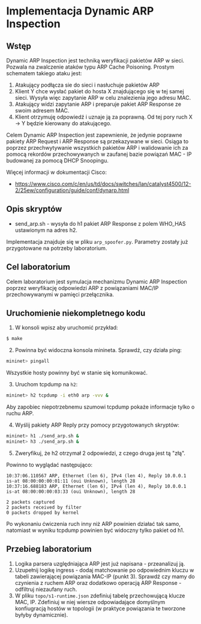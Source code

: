 # Implementacja Dynamic ARP Inspection

## Wstęp

Dynamic ARP Inspection jest techniką weryfikacji pakietów ARP w sieci. Pozwala na zwalczenie ataków typu ARP Cache Poisoning. Prostym schematem takiego ataku jest:
1. Atakujący podłącza sie do sieci i nasłuchuje pakietów ARP
2. Klient Y chce wysłać pakiet do hosta X znajdującego się w tej samej sieci. Wysyła więc zapytanie ARP w celu znalezienia jego adresu MAC.
3. Atakujący widzi zapytanie ARP i preparuje pakiet ARP Response ze swoim adresem MAC.
4. Klient otrzymuję odpowiedź i uznaje ją za poprawną. Od tej pory ruch X -> Y będzie kierowany do atakującego.

Celem Dynamic ARP Inspection jest zapewnienie, że jedynie poprawne pakiety ARP Request i ARP Response są przekazywane w sieci. Osiąga to poprzez przechwytywanie wszystkich pakietów ARP i walidowanie ich za pomocą rekordów przechowywanych w zaufanej bazie powiązań MAC - IP budowanej za pomocą DHCP Snoopingu. 

Więcej informacji w dokumentacji Cisco:
- https://www.cisco.com/c/en/us/td/docs/switches/lan/catalyst4500/12-2/25ew/configuration/guide/conf/dynarp.html

## Opis skryptów

- send_arp.sh - wysyła do h1 pakiet ARP Response z polem WHO_HAS ustawionym na adres h2.

Implementacja znajduje się w pliku `arp_spoofer.py`. Parametry zostały już przygotowane na potrzeby laboratorium.

## Cel laboratorium

Celem laboratorium jest symulacja mechanizmu Dynamic ARP Inspection poprzez weryfikację odpowiedzi ARP z powiązaniami MAC/IP przechowywanymi w pamięci przełącznika.

## Uruchomienie niekompletnego kodu
 
1. W konsoli wpisz aby uruchomić przykład:
 
```sh
$ make
```
 
2. Powinna być widoczna konsola minineta. Sprawdź, czy działa ping:
 
```sh
mininet> pingall
```
 
Wszystkie hosty powinny być w stanie się komunikować.
 
3. Uruchom tcpdump na `h2`:
 
```sh
mininet> h2 tcpdump -i eth0 arp -vvv &
```
 
Aby zapobiec niepotrzebnemu szumowi tcpdump pokaże informacje tylko o ruchu ARP.
 
4. Wyślij pakiety ARP Reply przy pomocy przygotowanych skryptów:
 
```sh
mininet> h1 ./send_arp.sh &
mininet> h3 ./send_arp.sh &
```
 
5. Zweryfikuj, że h2 otrzymał 2 odpowiedzi, z czego druga jest tą "złą".
 
Powinno to wyglądać następująco:
 
```
10:37:06.110567 ARP, Ethernet (len 6), IPv4 (len 4), Reply 10.0.0.1 is-at 08:00:00:00:01:11 (oui Unknown), length 28
10:37:16.688183 ARP, Ethernet (len 6), IPv4 (len 4), Reply 10.0.0.1 is-at 08:00:00:00:03:33 (oui Unknown), length 28
 
2 packets captured
2 packets received by filter
0 packets dropped by kernel
```
 
Po wykonaniu ćwiczenia ruch inny niż ARP powinien działać tak samo, natomiast w wyniku tcpdump powinien być widoczny tylko pakiet od h1.

## Przebieg laboratorium

1. Logika parsera uzględniająca ARP jest już napisana - przeanalizuj ją.
2. Uzupełnij logikę ingress - dodaj matchowanie po odpowiednim kluczu w tabeli zawierającej powiązania MAC-IP (punkt 3). Sprawdź czy mamy do czynienia z ruchem ARP oraz dodatkowo operacją ARP Response - odfiltruj niezaufany ruch.
3. W pliku `topo/s1-runtime.json` zdefiniuj tabelę przechowującą klucze MAC, IP. Zdefiniuj w niej wiersze odpowiadające domyślnym konfiugracją hostów w topologii (w praktyce powiązania te tworzone byłyby dynamicznie).
